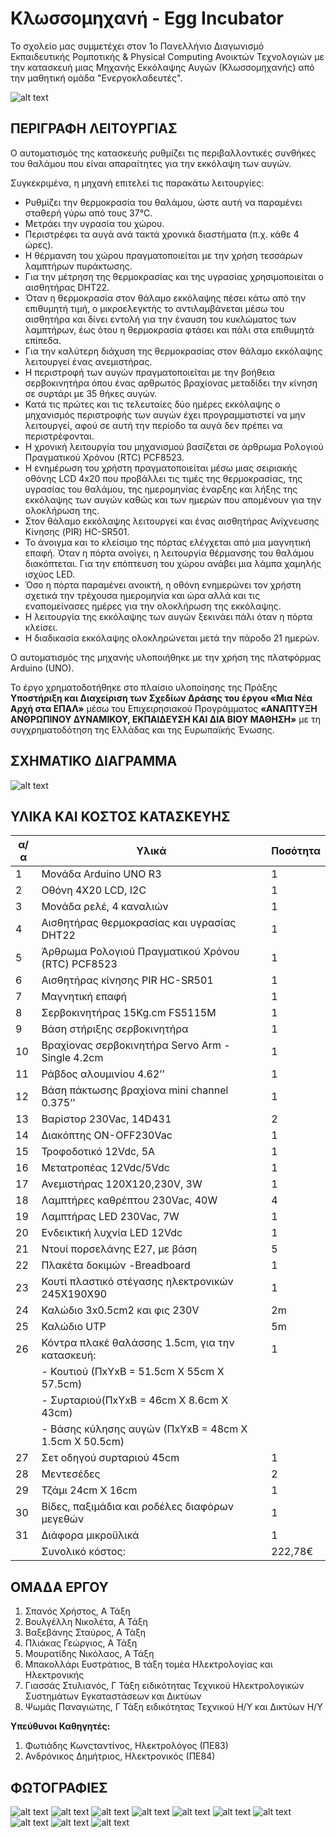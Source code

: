 # Κλωσσομηχανή - Egg Incubator

Το σχολείο μας συμμετέχει στον 1ο Πανελλήνιο Διαγωνισμό Εκπαιδευτικής Ρομποτικής & Physical Computing Ανοικτών Τεχνολογιών 
με την κατασκευή μιας Μηχανής Εκκόλαψης Αυγών (Κλωσσομηχανής) από την μαθητική ομάδα "Ενεργοκλαδευτές". 

![alt text](https://github.com/1oEpalGeras/EggIncubator/blob/master/pictures/DSC01155.JPG)


ΠΕΡΙΓΡΑΦΗ ΛΕΙΤΟΥΡΓΙΑΣ
-----------------------------------------------------------------------------------

Ο αυτοματισμός της κατασκευής ρυθμίζει τις περιβαλλοντικές συνθήκες του θαλάμου που είναι απαραίτητες για την εκκόλαψη των αυγών. 

Συγκεκριμένα, η μηχανή επιτελεί τις παρακάτω λειτουργίες: 

- Ρυθμίζει την θερμοκρασία του θαλάμου, ώστε αυτή να παραμένει σταθερή γύρω από τους 37°C. 
- Μετράει την υγρασία του χώρου.
- Περιστρέφει τα αυγά  ανά τακτά χρονικά διαστήματα (π.χ. κάθε 4 ώρες).
- Η θέρμανση του χώρου πραγματοποιείται με την χρήση τεσσάρων λαμπτήρων πυράκτωσης. 
- Για την μέτρηση της θερμοκρασίας και της υγρασίας χρησιμοποιείται o αισθητήρας DHT22. 
- Όταν η θερμοκρασία στον θάλαμο εκκόλαψης πέσει κάτω από την επιθυμητή τιμή, ο μικροελεγκτής το αντιλαμβάνεται μέσω του αισθητήρα και δίνει εντολή για την έναυση του κυκλώματος των λαμπτήρων, έως ότου η θερμοκρασία φτάσει και πάλι στα επιθυμητά επίπεδα. 
- Για την καλύτερη διάχυση της θερμοκρασίας στον θάλαμο εκκόλαψης λειτουργεί ένας ανεμιστήρας. 
- Η περιστροφή των αυγών πραγματοποιείται με την βοήθεια σερβοκινητήρα όπου ένας αρθρωτός βραχίονας μεταδίδει την κίνηση σε συρτάρι με 35 θήκες αυγών.
- Κατά τις πρώτες και τις τελευταίες δύο ημέρες εκκόλαψης ο μηχανισμός περιστροφής των αυγών έχει προγραμματιστεί να μην λειτουργεί, αφού σε αυτή την περίοδο τα αυγά δεν πρέπει να περιστρέφονται.
- Η χρονική λειτουργία του μηχανισμού βασίζεται σε άρθρωμα Ρολογιού Πραγματικού Χρόνου (RTC) PCF8523.
- Η ενημέρωση του χρήστη πραγματοποιείται μέσω μιας σειριακής οθόνης LCD 4x20 που προβάλλει τις τιμές της θερμοκρασίας, της υγρασίας του θαλάμου, της ημερομηνίας έναρξης και λήξης της εκκόλαψης των αυγών καθώς και των ημερών που απομένουν για την ολοκλήρωση της.
- Στον θάλαμο εκκόλαψης λειτουργεί και ένας αισθητήρας Ανίχνευσης Κίνησης (PIR) HC-SR501. 
- Το άνοιγμα και το κλείσιμο της πόρτας ελέγχεται από μια μαγνητική επαφή. Όταν η πόρτα ανοίγει, η λειτουργία θέρμανσης του θαλάμου διακόπτεται. Για την επόπτευση του χώρου ανάβει μια λάμπα χαμηλής ισχύος LED. 
- Όσο η πόρτα παραμένει ανοικτή, η οθόνη ενημερώνει τον χρήστη σχετικά την τρέχουσα ημερομηνία και ώρα αλλά και τις εναπομείνασες ημέρες   για την ολοκλήρωση της εκκόλαψης.
- Η λειτουργία της εκκόλαψης των αυγών ξεκινάει πάλι όταν η πόρτα κλείσει.
- Η διαδικασία εκκόλαψης ολοκληρώνεται μετά την πάροδο 21 ημερών.

Ο αυτοματισμός της μηχανής υλοποιήθηκε με την χρήση της πλατφόρμας Arduino (UNO). 

Το έργο χρηματοδοτήθηκε στο πλαίσιο υλοποίησης της Πράξης **Υποστήριξη και Διαχείριση των Σχεδίων Δράσης του έργου «Μια Νέα Αρχή στα ΕΠΑΛ»** μέσω του Επιχειρησιακού Προγράμματος **«ΑΝΑΠΤΥΞΗ ΑΝΘΡΩΠΙΝΟΥ ΔΥΝΑΜΙΚΟΥ, ΕΚΠΑΙΔΕΥΣΗ ΚΑΙ ΔΙΑ ΒΙΟΥ ΜΑΘΗΣΗ»** με τη συγχρηματοδότηση της Ελλάδας και της Ευρωπαϊκής Ένωσης.


ΣΧΗΜΑΤΙΚΟ ΔΙΑΓΡΑΜΜΑ
--------------------------------------------------------------------------------------
![alt text](https://github.com/1oEpalGeras/EggIncubator/blob/master/Schematic%20Diagram.png)


ΥΛΙΚΑ ΚΑΙ ΚΟΣΤΟΣ ΚΑΤΑΣΚΕΥΗΣ
--------------------------------------------------------------------------------------

|α/α| Υλικά                                                |Ποσότητα| 
|---|------------------------------------------------------|--------|
|1  | Μονάδα Arduino UNO R3                                |   1    |
|2  | Οθόνη 4X20 LCD, I2C      				                        |   1    |
|3  | Μονάδα ρελέ, 4 καναλιών   				                       |   1    |
|4  | Αισθητήρας θερμοκρασίας και υγρασίας DHT22   	       |   1    |
|5  | Άρθρωμα Ρολογιού Πραγματικού Χρόνου (RTC) PCF8523  	 |   1    |
|6  | Αισθητήρας κίνησης PIR HC-SR501 			                  |   1    |
|7  | Μαγνητική επαφή  					                               |   1    |
|8  | Σερβοκινητήρας 15Kg.cm FS5115M 			                   |   1    |
|9  | Βάση στήριξης σερβοκινητήρα 			                      |   1    |
|10 | Βραχίονας σερβοκινητήρα Servo Arm - Single 4.2cm  	  |   1    |
|11 | Ράβδος αλουμινίου 4.62’’ 				                        |   1    |
|12 | Βάση πάκτωσης βραχίονα mini channel 0.375’’		        |   1    |
|13 | Βαρίστορ 230Vac, 14D431 				                         |   2    |
|14 | Διακόπτης ON-OFF230Vac 				                          |   1    |
|15 | Τροφοδοτικό 12Vdc, 5A 				                           |   1    |
|16 | Μετατροπέας 12Vdc/5Vdc 				                          |   1    |
|17 | Ανεμιστήρας 120X120,230V, 3W 			                     |   1    | 
|18 | Λαμπτήρες καθρέπτου 230Vac, 40W 			                  |   4    | 
|19 | Λαμπτήρας LED 230Vac, 7W 				                        |   1    |
|20 | Ενδεικτική λυχνία LED 12Vdc 			                      |   1    |
|21 | Ντουί πορσελάνης Ε27, με βάση 			                    |   5    |
|22 | Πλακέτα δοκιμών -Breadboard 			                      |   1    |
|23 | Κουτί πλαστικό στέγασης ηλεκτρονικών 245Χ190Χ90 	    |   1    |
|24 | Καλώδιο 3x0.5cm2 και φις 230V 			                    |   2m   |
|25 | Καλώδιο UTP 					                                    |   5m   |
|26 | Κόντρα πλακέ θαλάσσης 1.5cm, για την κατασκευή:	     |   1    |
|   |- Κουτιού (ΠxYxΒ = 51.5cm X 55cm X 57.5cm)            |        |
|   |- Συρταριού(ΠxYxΒ = 46cm X 8.6cm X 43cm)              |        |
|   |- Βάσης κύλησης αυγών (ΠxYxΒ = 48cm X 1.5cm X 50.5cm) |        |
|27 | Σετ οδηγού συρταριού 45cm 				                       |   1    | 
|28 | Μεντεσέδες 						                                    |   2    |
|29 | Τζάμι 24cm X 16cm 					                              |   1    |
|30 | Βίδες, παξιμάδια και ροδέλες διαφόρων μεγεθών	       |   1    |
|31 | Διάφορα μικροϋλικά					                              |   1    |
|   |    Συνολικό κόστος:                                  |222,78€ |

ΟΜΑΔΑ ΕΡΓΟΥ 
------------------------------------------------------------------------------------------
1. Σπανός Χρήστος, Α Τάξη
2. Βουλγέλλη Νικολέτα, Α Τάξη
3. Βαξεβάνης Σταύρος, Α Τάξη
4. Πλιάκας Γεώργιος, Α Τάξη
5. Μουρατίδης Νικόλαος, Α Τάξη
6. Μπακολλάρι Ευστράτιος, Β τάξη τομέα Ηλεκτρολογίας και Ηλεκτρονικής
7. Γιασσάς Στυλιανός, Γ Τάξη ειδικότητας Τεχνικού Ηλεκτρολογικών Συστημάτων Εγκαταστάσεων και Δικτύων
8. Ψωμάς Παναγιώτης, Γ Τάξη ειδικότητας Τεχνικού Η/Υ και Δικτύων Η/Υ

****Υπεύθυνοι Καθηγητές:****
1. Φωτιάδης Κωνςταντίνος, Ηλεκτρολόγος (ΠΕ83)
2. Ανδρόνικος Δημήτριος, Ηλεκτρονικός (ΠΕ84)

ΦΩΤΟΓΡΑΦΙΕΣ 
-----------------------------------------------------------------------------------
![alt text](https://github.com/1oEpalGeras/EggIncubator/blob/master/pictures/DSC01131.JPG)
![alt text](https://github.com/1oEpalGeras/EggIncubator/blob/master/pictures/DSC01172.JPG)
![alt text](https://github.com/1oEpalGeras/EggIncubator/blob/master/pictures/DSC01177.JPG)
![alt text](https://github.com/1oEpalGeras/EggIncubator/blob/master/pictures/DSC01179.JPG)
![alt text](https://github.com/1oEpalGeras/EggIncubator/blob/master/pictures/DSC01175.JPG)
![alt text](https://github.com/1oEpalGeras/EggIncubator/blob/master/pictures/DSC01194.JPG)
![alt text](https://github.com/1oEpalGeras/EggIncubator/blob/master/pictures/DSC01359.JPG)
![alt text](https://github.com/1oEpalGeras/EggIncubator/blob/master/pictures/DSC01365.JPG)
![alt text](https://github.com/1oEpalGeras/EggIncubator/blob/master/pictures/DSC01144.JPG)
![alt text](https://github.com/1oEpalGeras/EggIncubator/blob/master/pictures/DSC01196.JPG)
